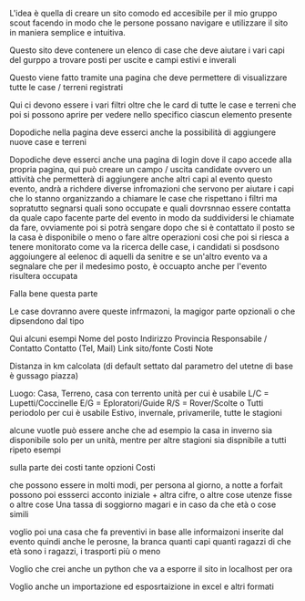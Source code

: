 L'idea è quella di creare un sito comodo ed accesibile per il mio gruppo scout facendo in modo che le persone possano navigare e utilizzare il sito in maniera semplice e intuitiva.

Questo sito deve contenere un elenco di case che deve aiutare i vari capi del gurppo a trovare posti per uscite e campi estivi e inverali

Questo viene fatto tramite una pagina che deve permettere di visualizzare tutte le case / terreni registrati

Qui ci devono essere i vari filtri oltre che le card di tutte le case e terreni che poi si possono aprire per vedere nello specifico ciascun elemento presente

Dopodiche nella pagina deve esserci anche la possibilità di aggiungere nuove case e terreni


Dopodiche deve esserci anche una pagina di login dove il capo accede alla propria pagina, qui può creare un campo / uscita candidate ovvero un attività che permetterà di aggiungere anche altri capi al evento questo evento, andrà a richdere diverse infromazioni che servono per aiutare i capi che lo stanno organizzando a chiamare le case che rispettano i filtri ma sopratutto segnarsi quali sono occupate e quali dovrsnnao essere contatta da quale capo facente parte del evento in modo da suddividersi le chiamate da fare, ovviamente poi si potrà sengare dopo che si è contattato il posto se la casa è disponibile o meno o fare altre operazioni cosi che poi si riesca a tenere monitorato come va la ricerca delle case, i candidati si posdsono aggoiungere al eelenoc di aquelli da senitre e se un'altro evento va a segnalare che per il medesimo posto, è occuapto anche per l'evento risultera occupata

Falla bene questa parte


Le case dovranno avere queste infrmazoni, la magigor parte opzionali o che dipsendono dal tipo

Qui alcuni esempi
Nome del posto	Indirizzo	Provincia	Responsabile / Contatto	Contatto (Tel, Mail)	Link sito/fonte	Costi 	Note

Distanza in km calcolata (di default settato dal parametro del utetne di base è gussago piazza)
				
Luogo:	Casa,  Terreno, casa con terrento
unità per cui è usabile L/C = Lupetti/Coccinelle	 E/G = Eploratori/Guide	R/S = Rover/Scolte	o Tutti
periodolo per cui è usabile	
Estivo, invernale, privamerile, tutte le stagioni

alcune vuotle può essere anche che ad esempio la casa in inverno sia disponibile solo per un unità, mentre per altre stagioni sia dispnibile a tutti ripeto esempi

sulla parte dei costi tante opzioni
Costi

che possono essere in molti modi, per persona al giorno, a notte a forfait
possono poi essserci acconto iniziale + altra cifre, o altre cose utenze fisse o altre cose
Una tassa di soggiorno magari e in caso da che età o cose simili


voglio poi una casa che fa preventivi in base alle informaizoni inserite dal evento quindi anche le perosne, la branca quanti capi quanti ragazzi di che età sono i ragazzi, i trasporti più o meno


Voglio che crei anche un python che va a esporre il sito in localhost per ora


Voglio anche un importazione ed esposrtaizione in excel e altri formati